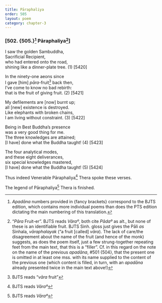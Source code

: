 ```yaml
---
title: Pāraphaliya
order: 505
layout: poem
category: chapter-3
---
```


### \[502. {505.}[^1] Pāraphaliya[^2]\]

I saw the golden Sambuddha,  
Sacrificial Recipient,  
who had entered onto the road,  
shining like a dinner-plate tree. (1) \[5420\]

In the ninety-one aeons since  
I gave \[him\] *pāra*-fruit[^3] back then,  
I’ve come to know no bad rebirth:  
that is the fruit of giving fruit. (2) \[5421\]

My defilements are \[now\] burnt up;  
all \[new\] existence is destroyed.  
Like elephants with broken chains,  
I am living without constraint. (3) \[5422\]

Being in Best Buddha’s presence  
was a very good thing for me.  
The three knowledges are attained;  
\[I have\] done what the Buddha taught! (4) \[5423\]

The four analytical modes,  
and these eight deliverances,  
six special knowledges mastered,  
\[I have\] done what the Buddha taught! (5) \[5424\]

Thus indeed Venerable Pāraphaliya[^4] Thera spoke these verses.

The legend of Pāraphaliya[^5] Thera is finished.

[^1]: *Apadāna* numbers provided in {fancy brackets} correspond to the BJTS edition, which contains more individual poems than does the PTS edition dictating the main numbering of this translation.

[^2]: “*Pāra* Fruit-er”. BJTS reads *Vāraº*, both cite *Pādaº* as alt., but none of these is an identifiable fruit. BJTS Sinh. gloss just gives the Pāli *as* Sinhala, *vāraphalayak* (“a fruit \[called\] *vāra*). The lack of care/the disagreement about the name of the fruit (and hence of the monk) suggests, as does the poem itself, just a few strung-together repeating feet from the main text, that this is a “filler”. Cf. in this regard on the note on the name of the previous *apadāna*, \#501 {504}, that the present one is omitted in at least one mss. with its name supplied to the content of the previous one (which content is filled, in turn, with an *apadāna* already presented twice in the main text above!)

[^3]: BJTS reads “*vāra* fruit”

[^4]: BJTS reads *Vāraº*

[^5]: BJTS reads *Vāraº*
